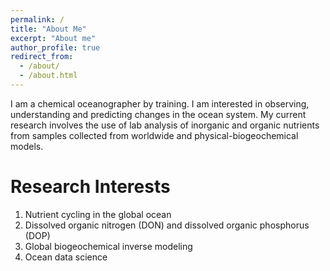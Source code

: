 ```yaml
---
permalink: /
title: "About Me"
excerpt: "About me"
author_profile: true
redirect_from: 
  - /about/
  - /about.html
---
```


I am a chemical oceanographer by training. I am interested in observing, understanding and  predicting changes in the ocean system. My current research involves the use of lab analysis of inorganic and organic nutrients from samples collected from worldwide and physical-biogeochemical models.

Research Interests
======
1. Nutrient cycling in the global ocean 
1. Dissolved organic nitrogen (DON) and dissolved organic phosphorus (DOP)
1. Global biogeochemical inverse modeling 
1. Ocean data science
